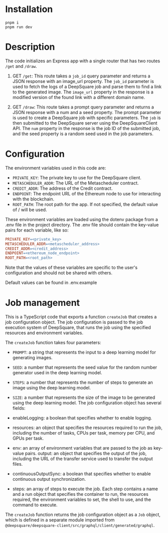 # Installation 


```
pnpm i
pnpm run dev
```


# Description 

The code initializes an Express app with a single router that has two routes `/get` and `/draw`.

1. GET `/get`: 
This route takes a `job_id` query parameter and returns a JSON response with an image_url property. 
The `job_id` parameter is used to fetch the logs of a DeepSquare job and parse them to find a link to the generated image. The `image_url` property in the response is a modified version of the found link with a different domain name.

2. GET  `/draw`: 
This route takes a prompt query parameter and returns a JSON response with a num and a seed property.
The prompt parameter is used to create a DeepSquare job with specific parameters. 
The `job` is then submitted to the DeepSquare server using the DeepSquareClient API. 
The `num` property in the response is the job ID of the submitted job, and the seed property is a random seed used in the job parameters.

# Configuration

The environment variables used in this code are:

- `PRIVATE_KEY`: The private key to use for the DeepSquare client.
- `METASCHEDULER_ADDR`: The URL of the Metascheduler contract.
- `CREDIT_ADDR`: The address of the Credit contract.
- `ENDPOINT`: The endpoint URL of the Ethereum node to use for interacting with the blockchain.
- `ROOT_PATH`: The root path for the app. If not specified, the default value of / will be used.

These environment variables are loaded using the dotenv package from a .env file in the project directory. The .env file should contain the key-value pairs for each variable, like so:

```makefile 
PRIVATE_KEY=<private_key>
METASCHEDULER_ADDR=<metascheduler_address>
CREDIT_ADDR=<credit_address>
ENDPOINT=<ethereum_node_endpoint>
ROOT_PATH=<root_path>
```

Note that the values of these variables are specific to the user's configuration and should not be shared with others.


Default values can be found in .env.example


# Job management 

This is a TypeScript code that exports a function `createJob` that creates a job configuration object. The job configuration is passed to the job execution system of DeepSquare, that runs the job using the specified resources and environment variables.

The `createJob` function takes four parameters:

- `PROMPT`: a string that represents the input to a deep learning model for generating images.
- `SEED`: a number that represents the seed value for the random number generator used in the deep learning model.
- `STEPS`: a number that represents the number of steps to generate an image using the deep learning model.
- `SIZE`: a number that represents the size of the image to be generated using the deep learning model.
The job configuration object has several fields:

- enableLogging: a boolean that specifies whether to enable logging.
- resources: an object that specifies the resources required to run the job, including the number of tasks, CPUs per task, memory per CPU, and GPUs per task.
- env: an array of environment variables that are passed to the job as key-value pairs.
output: an object that specifies the output of the job, including the URL of the transfer service used to transfer the output files.
- continuousOutputSync: a boolean that specifies whether to enable continuous output synchronization.
- steps: an array of steps to execute the job. Each step contains a name and a run object that specifies the container to run, the resources required, the environment variables to set, the shell to use, and the command to execute.

The `createJob` function returns the job configuration object as a `Job` object, which is defined in a separate module imported from `@deepsquare/deepsquare-client/src/graphql/client/generated/graphql`.
